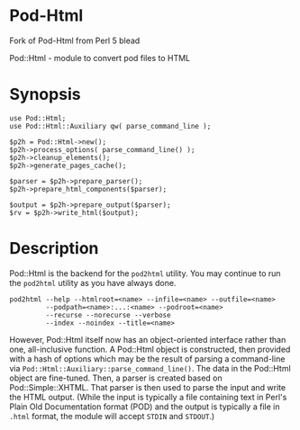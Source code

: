 Pod-Html
========

Fork of Pod-Html from Perl 5 blead

Pod::Html - module to convert pod files to HTML

Synopsis
========

    use Pod::Html;
    use Pod::Html::Auxiliary qw( parse_command_line );
    
    $p2h = Pod::Html->new();
    $p2h->process_options( parse_command_line() );
    $p2h->cleanup_elements();
    $p2h->generate_pages_cache();
    
    $parser = $p2h->prepare_parser();
    $p2h->prepare_html_components($parser);

    $output = $p2h->prepare_output($parser);
    $rv = $p2h->write_html($output);

Description
===========

Pod::Html is the backend for the `pod2html` utility.  You may continue to run
the `pod2html` utility as you have always done.

    pod2html --help --htmlroot=<name> --infile=<name> --outfile=<name>
             --podpath=<name>:...:<name> --podroot=<name>
             --recurse --norecurse --verbose
             --index --noindex --title=<name>

However, Pod::Html itself now has an object-oriented interface rather than
one, all-inclusive function.  A Pod::Html object is constructed, then provided
with a hash of options which may be the result of parsing a command-line via
`Pod::Html::Auxiliary::parse_command_line()`.  The data in the Pod::Html
object are fine-tuned.  Then, a parser is created based on Pod::Simple::XHTML.
That parser is then used to parse the input and write the HTML output.  (While
the input is typically a file containing text in Perl's Plain Old
Documentation format (POD) and the output is typically a file in `.html`
format, the module will accept `STDIN` and `STDOUT`.)

